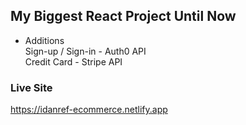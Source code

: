 ## My Biggest React Project Until Now
 - Additions <br>
Sign-up / Sign-in - Auth0 API <br>
Credit Card - Stripe API <br>

### Live Site
https://idanref-ecommerce.netlify.app
